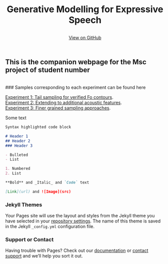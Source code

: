 <!-- <h1 class="project-name">Generative  for Expressive Speech</h1> -->
<header class="page-header" role="banner">
      <h1 class="project-name">Generative Modelling for Expressive Speech</h1>
      <h2 class="project-tagline"></h2>
      <a href="https://github.com/d-byrne1/mscproject" class="btn">View on GitHub</a>
</header>


<!-- # Generative Modelling for Expressive Speech -->


## This is the companion webpage for the Msc project of **student number**
<br>
### Samples corresponding to each experiment can be found here


[Experiment 1: Tail sampling for verified Fo contours](https://d-byrne1.github.io/mscproject/experiment_1.html).
<br>
[Experiment 2: Extending to additional acoustic features](https://d-byrne1.github.io/mscproject/experiment_2.html).
<br>
[Experiment 3: Finer grained sampling approaches](https://d-byrne1.github.io/mscproject/experiment_3.html).






Some text

```markdown
Syntax highlighted code block

# Header 1
## Header 2
### Header 3

- Bulleted
- List

1. Numbered
2. List

**Bold** and _Italic_ and `Code` text

[Link](url) and ![Image](src)
```
 

### Jekyll Themes

Your Pages site will use the layout and styles from the Jekyll theme you have selected in your [repository settings](https://github.com/d-byrne1/mscproject/settings/pages). The name of this theme is saved in the Jekyll `_config.yml` configuration file.

### Support or Contact

Having trouble with Pages? Check out our [documentation](https://docs.github.com/categories/github-pages-basics/) or [contact support](https://support.github.com/contact) and we’ll help you sort it out.
